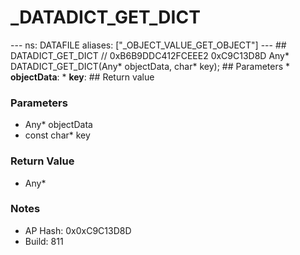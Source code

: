 # _DATADICT_GET_DICT

--- ns: DATAFILE aliases: ["_OBJECT_VALUE_GET_OBJECT"] --- ## DATADICT_GET_DICT  // 0xB6B9DDC412FCEEE2 0xC9C13D8D Any* DATADICT_GET_DICT(Any* objectData, char* key);   ## Parameters * **objectData**: * **key**:  ## Return value

### Parameters
* Any* objectData
* const char* key

### Return Value
* Any*

### Notes
* AP Hash: 0x0xC9C13D8D
* Build: 811

